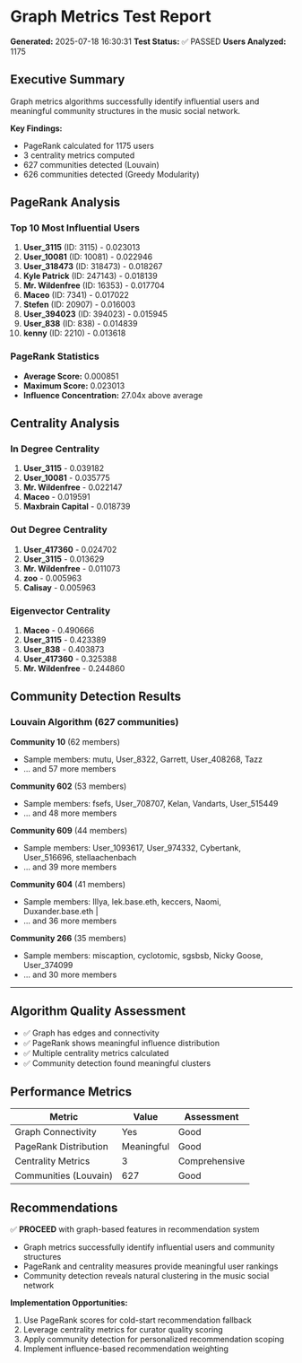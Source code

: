 # Graph Metrics Test Report

**Generated:** 2025-07-18 16:30:31
**Test Status:** ✅ PASSED
**Users Analyzed:** 1175

## Executive Summary

Graph metrics algorithms successfully identify influential users and meaningful community structures in the music social network.

**Key Findings:**
- PageRank calculated for 1175 users
- 3 centrality metrics computed
- 627 communities detected (Louvain)
- 626 communities detected (Greedy Modularity)

## PageRank Analysis

### Top 10 Most Influential Users
1. **User_3115** (ID: 3115) - 0.023013
2. **User_10081** (ID: 10081) - 0.022946
3. **User_318473** (ID: 318473) - 0.018267
4. **Kyle Patrick** (ID: 247143) - 0.018139
5. **Mr. Wildenfree** (ID: 16353) - 0.017704
6. **Maceo** (ID: 7341) - 0.017022
7. **Stefen** (ID: 20907) - 0.016003
8. **User_394023** (ID: 394023) - 0.015945
9. **User_838** (ID: 838) - 0.014839
10. **kenny** (ID: 2210) - 0.013618

### PageRank Statistics
- **Average Score:** 0.000851
- **Maximum Score:** 0.023013
- **Influence Concentration:** 27.04x above average

## Centrality Analysis

### In Degree Centrality
1. **User_3115** - 0.039182
2. **User_10081** - 0.035775
3. **Mr. Wildenfree** - 0.022147
4. **Maceo** - 0.019591
5. **Maxbrain Capital** - 0.018739

### Out Degree Centrality
1. **User_417360** - 0.024702
2. **User_3115** - 0.013629
3. **Mr. Wildenfree** - 0.011073
4. **zoo** - 0.005963
5. **Calisay** - 0.005963

### Eigenvector Centrality
1. **Maceo** - 0.490666
2. **User_3115** - 0.423389
3. **User_838** - 0.403873
4. **User_417360** - 0.325388
5. **Mr. Wildenfree** - 0.244860

## Community Detection Results

### Louvain Algorithm (627 communities)

**Community 10** (62 members)
- Sample members: mutu, User_8322, Garrett, User_408268, Tazz
- ... and 57 more members

**Community 602** (53 members)
- Sample members: fsefs, User_708707, Kelan, Vandarts, User_515449
- ... and 48 more members

**Community 609** (44 members)
- Sample members: User_1093617, User_974332, Cybertank, User_516696, stellaachenbach
- ... and 39 more members

**Community 604** (41 members)
- Sample members: Illya, lek.base.eth, keccers, Naomi, Duxander.base.eth |
- ... and 36 more members

**Community 266** (35 members)
- Sample members: miscaption, cyclotomic, sgsbsb, Nicky Goose, User_374099
- ... and 30 more members

---

## Algorithm Quality Assessment

- ✅ Graph has edges and connectivity
- ✅ PageRank shows meaningful influence distribution
- ✅ Multiple centrality metrics calculated
- ✅ Community detection found meaningful clusters

## Performance Metrics

| Metric | Value | Assessment |
|--------|-------|------------|
| Graph Connectivity | Yes | Good |
| PageRank Distribution | Meaningful | Good |
| Centrality Metrics | 3 | Comprehensive |
| Communities (Louvain) | 627 | Good |

## Recommendations

✅ **PROCEED** with graph-based features in recommendation system
- Graph metrics successfully identify influential users and community structures
- PageRank and centrality measures provide meaningful user rankings
- Community detection reveals natural clustering in the music social network

**Implementation Opportunities:**
1. Use PageRank scores for cold-start recommendation fallback
2. Leverage centrality metrics for curator quality scoring
3. Apply community detection for personalized recommendation scoping
4. Implement influence-based recommendation weighting
